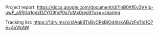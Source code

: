Project report: https://docs.google.com/document/d/1lnB0XfEy3VVlp-uwF_a5fjGq1gdzDZYO9foP0s7uMx0/edit?usp=sharing

Tracking list: https://1drv.ms/x/s!AqkBTsByCRsBjOd4iskABJzFeTld1Q?e=4xVkAW
